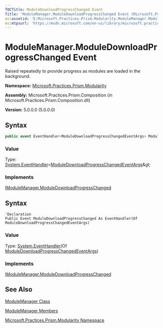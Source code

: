 ```yaml
---
TOCTitle: ModuleDownloadProgressChanged Event
Title: 'ModuleManager.ModuleDownloadProgressChanged Event (Microsoft.Practices.Prism.Modularity)'
ms:assetid: 'E:Microsoft.Practices.Prism.Modularity.ModuleManager.ModuleDownloadProgressChanged'
ms:mtpsurl: 'https://msdn.microsoft.com/en-us/library/microsoft.practices.prism.modularity.modulemanager.moduledownloadprogresschanged(v=pandp.50)'
---
```


# ModuleManager.ModuleDownloadProgressChanged Event

Raised repeatedly to provide progress as modules are loaded in the background.

**Namespace:** [Microsoft.Practices.Prism.Modularity](https://msdn.microsoft.com/en-us/library/microsoft.practices.prism.modularity(v=pandp.50))

**Assembly:** Microsoft.Practices.Prism.Composition (in Microsoft.Practices.Prism.Composition.dll)

**Version:** 5.0.0.0 (5.0.0.0)

## Syntax

```C#
public event EventHandler<ModuleDownloadProgressChangedEventArgs> ModuleDownloadProgressChanged
```
### Value

Type: [System.EventHandler](http://msdn.microsoft.com/en-us/library/db0etb8x)&lt;[ModuleDownloadProgressChangedEventArgs](https://msdn.microsoft.com/en-us/library/microsoft.practices.prism.modularity.moduledownloadprogresschangedeventargs(v=pandp.50))&gt;

### Implements

[IModuleManager.ModuleDownloadProgressChanged](https://msdn.microsoft.com/en-us/library/microsoft.practices.prism.modularity.imodulemanager.moduledownloadprogresschanged(v=pandp.50))

## Syntax

```VB
'Declaration
Public Event ModuleDownloadProgressChanged As EventHandler(Of ModuleDownloadProgressChangedEventArgs)
```
### Value

Type: [System.EventHandler](http://msdn.microsoft.com/en-us/library/db0etb8x)(Of [ModuleDownloadProgressChangedEventArgs](https://msdn.microsoft.com/en-us/library/microsoft.practices.prism.modularity.moduledownloadprogresschangedeventargs(v=pandp.50)))

### Implements

[IModuleManager.ModuleDownloadProgressChanged](https://msdn.microsoft.com/en-us/library/microsoft.practices.prism.modularity.imodulemanager.moduledownloadprogresschanged(v=pandp.50))

## See Also

[ModuleManager Class](https://msdn.microsoft.com/en-us/library/microsoft.practices.prism.modularity.modulemanager(v=pandp.50))

[ModuleManager Members](https://msdn.microsoft.com/en-us/library/microsoft.practices.prism.modularity.modulemanager_members(v=pandp.50))

[Microsoft.Practices.Prism.Modularity Namespace](hhttps://msdn.microsoft.com/en-us/library/microsoft.practices.prism.modularity(v=pandp.50))
